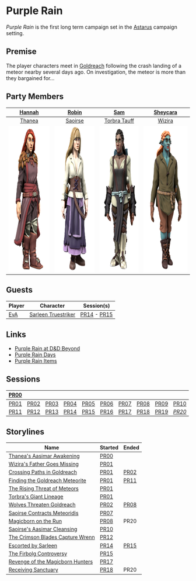 # Purple Rain

*Purple Rain* is the first long term campaign set in the [Astarus](../../astarus/README.md) campaign setting.

## Premise

The player characters meet in [Goldreach](../../astarus/civilisations/kingdom-of-astor/settlements/goldreach/README.md) following the crash landing of a meteor nearby several days ago. On investigation, the meteor is more than they bargained for...

## Party Members

| [Hannah](../../players/hannah.md) | [Robin](../../players/robin.md) | [Sam](../../players/sam.md) | [Sheycara](../../players/sheycara.md) |
|:---:|:---:|:---:|:---:|
| [Thanea](../../astarus/people/thanea.md) | [Saoirse](../../astarus/people/saoirse.md) | [Torbra Tauff](../../astarus/people/torbra-tauff.md) | [Wizira](../../astarus/people/wizira.md) |
| <img src="https://raw.githubusercontent.com/jesskelsall/astarus-images/main/people/portraits/db42750c63a0a387.png" height="400" /> | <img src="https://raw.githubusercontent.com/jesskelsall/astarus-images/main/people/portraits/96456245c79828b5.png" height="400" /> | <img src="https://raw.githubusercontent.com/jesskelsall/astarus-images/main/people/portraits/c275fac3807fe83b.png" height="400" /> | <img src="https://raw.githubusercontent.com/jesskelsall/astarus-images/main/people/portraits/b6ddf2e960574729.png" height="400" /> |

## Guests

| Player | Character | Session(s) |
| --- | --- | --- |
| [EvA](../../players/eva.md) | [Sarleen Truestriker](../../astarus/people/sarleen-truestriker.md) | [PR14](sessions/PR14.md) - [PR15](sessions/PR15.md) |

## Links

- [Purple Rain at D&D Beyond](https://www.dndbeyond.com/campaigns/1397675)
- [Purple Rain Days](days.md)
- [Purple Rain Items](items.md)

## Sessions

| [PR00](sessions/PR00.md) | | | | | | | | | |
|:---:|:---:|:---:|:---:|:---:|:---:|:---:|:---:|:---:|:---:|
| [PR01](sessions/PR01.md) | [PR02](sessions/PR02.md) | [PR03](sessions/PR03.md) | [PR04](sessions/PR04.md) | [PR05](sessions/PR05.md) | [PR06](sessions/PR06.md) | [PR07](sessions/PR07.md) | [PR08](sessions/PR08.md) | [PR09](sessions/PR09.md) | [PR10](sessions/PR10.md) |
| [PR11](sessions/PR11.md) | [PR12](sessions/PR12.md) | [PR13](sessions/PR13.md) | [PR14](sessions/PR14.md) | [PR15](sessions/PR15.md) | [PR16](sessions/PR16.md) | [PR17](sessions/PR17.md) | [PR18](sessions/PR18.md) | [PR19](sessions/PR19.md) | *[PR20](sessions/PR20.md)*

## Storylines

| Name | Started | Ended |
| --- | --- | --- |
| [Thanea's Aasimar Awakening](storylines/thaneas-aasimar-awakening.md) | [PR00](sessions/PR00.md) |
| [Wizira's Father Goes Missing](storylines/wiziras-father-goes-missing.md) | [PR01](sessions/PR01.md) |
| [Crossing Paths in Goldreach](storylines/crossing-paths-in-goldreach.md) | [PR01](sessions/PR01.md) | [PR02](sessions/PR02.md) |
| [Finding the Goldreach Meteorite](storylines/finding-the-goldreach-meteorite.md) | [PR01](sessions/PR01.md) | [PR11](sessions/PR11.md)
| [The Rising Threat of Meteors](storylines/the-rising-threat-of-meteors.md) | [PR01](sessions/PR01.md) |
| [Torbra's Giant Lineage](storylines/torbras-giant-lineage.md) | [PR01](sessions/PR01.md) |
| [Wolves Threaten Goldreach](storylines/wolves-threaten-goldreach.md) | [PR02](sessions/PR02.md) | [PR08](sessions/PR08.md) |
| [Saoirse Contracts Meteoridis](storylines/saoirse-contracts-meteoridis.md) | [PR07](sessions/PR07.md) |
| [Magicborn on the Run](storylines/magicborn-on-the-run.md) | [PR08](sessions/PR08.md) | PR20
| [Saoirse's Aasimar Cleansing](storylines/saoirses-aasimar-cleansing.md) | [PR10](sessions/PR10.md) |
| [The Crimson Blades Capture Wrenn](storylines/the-crimson-blades-capture-wrenn.md) | [PR12](sessions/PR12.md) |
| [Escorted by Sarleen](storylines/escorted-by-sarleen.md) | [PR14](sessions/PR14.md) | [PR15](sessions/PR15.md) |
| [The Firbolg Controversy](storylines/the-firbolg-controversy.md) | [PR15](sessions/PR15.md)
| [Revenge of the Magicborn Hunters](storylines/revenge-of-the-magicborn-hunters.md) | [PR17](sessions/PR17.md)
| [Receiving Sanctuary](storylines/receiving-sanctuary.md) | [PR18](sessions/PR18.md) | PR20
